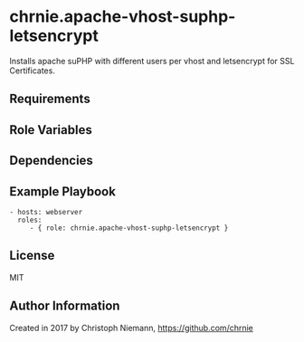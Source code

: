 chrnie.apache-vhost-suphp-letsencrypt
=========

Installs apache suPHP with different users per vhost and letsencrypt for SSL Certificates.

Requirements
------------

Role Variables
--------------

Dependencies
------------

Example Playbook
----------------

    - hosts: webserver
      roles:
         - { role: chrnie.apache-vhost-suphp-letsencrypt }

License
-------

MIT

Author Information
------------------

Created in 2017 by Christoph Niemann, https://github.com/chrnie
